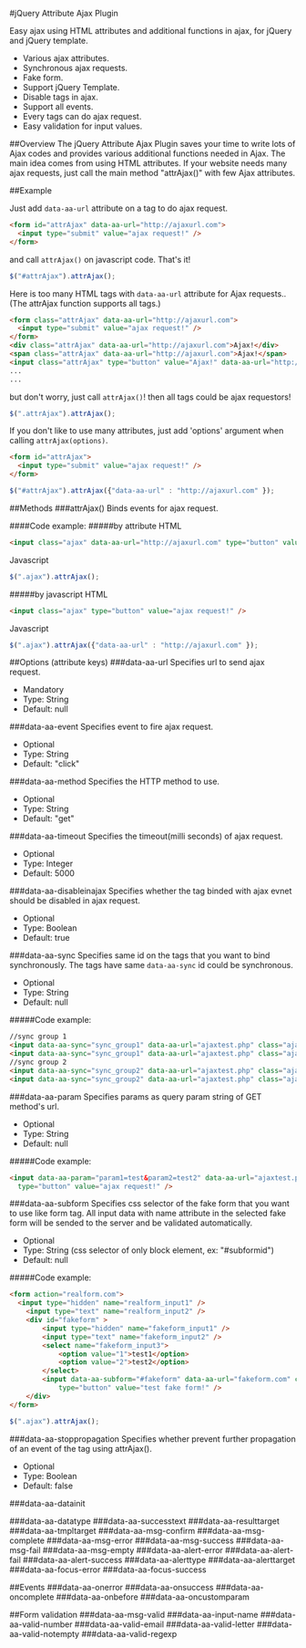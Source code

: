 #jQuery Attribute Ajax Plugin

Easy ajax using HTML attributes and additional functions in ajax, for jQuery and jQuery template.

- Various ajax attributes.
- Synchronous ajax requests.
- Fake form.
- Support jQuery Template.
- Disable tags in ajax.
- Support all events.
- Every tags can do ajax request.
- Easy validation for input values.

##Overview
The jQuery Attribute Ajax Plugin saves your time to write lots of Ajax codes and provides various additional functions needed in Ajax. The main idea comes from using HTML attributes. If your website needs many ajax requests, just call the main method "attrAjax()" with few Ajax attributes.

##Example

Just add <code>data-aa-url</code> attribute on a tag to do ajax request.
````html
<form id="attrAjax" data-aa-url="http://ajaxurl.com">
  <input type="submit" value="ajax request!" />
</form>
````

and call <code>attrAjax()</code> on javascript code. That's it!
````javascript
$("#attrAjax").attrAjax();
````

Here is too many HTML tags with <code>data-aa-url</code> attribute for Ajax requests..
(The attrAjax function supports all tags.)
````html
<form class="attrAjax" data-aa-url="http://ajaxurl.com">
  <input type="submit" value="ajax request!" />
</form>
<div class="attrAjax" data-aa-url="http://ajaxurl.com">Ajax!</div>
<span class="attrAjax" data-aa-url="http://ajaxurl.com">Ajax!</span>
<input class="attrAjax" type="button" value="Ajax!" data-aa-url="http://ajaxurl.com" />
...
...

````
but don't worry, just call <code>attrAjax()</code>! then all tags could be ajax requestors!
````javascript
$(".attrAjax").attrAjax();
````

If you don't like to use many attributes,
just add 'options' argument when calling <code>attrAjax(options)</code>.
````html
<form id="attrAjax">
  <input type="submit" value="ajax request!" />
</form>
````
````javascript
$("#attrAjax").attrAjax({"data-aa-url" : "http://ajaxurl.com" });
````

##Methods
###attrAjax()
Binds events for ajax request.

####Code example:
#####by attribute
HTML
````html
<input class="ajax" data-aa-url="http://ajaxurl.com" type="button" value="ajax request!" />
````
Javascript
````javascript
$(".ajax").attrAjax();
````

#####by javascript
HTML
````html
<input class="ajax" type="button" value="ajax request!" />
````
Javascript
````javascript
$(".ajax").attrAjax({"data-aa-url" : "http://ajaxurl.com" });
````

##Options (attribute keys)
###data-aa-url
Specifies url to send ajax request.
- Mandatory
- Type: String
- Default: null

###data-aa-event
Specifies event to fire ajax request.
- Optional
- Type: String
- Default: "click"

###data-aa-method
Specifies the HTTP method to use.
- Optional
- Type: String
- Default: "get"

###data-aa-timeout
Specifies the timeout(milli seconds) of ajax request.
- Optional
- Type: Integer
- Default: 5000

###data-aa-disableinajax
Specifies whether the tag binded with ajax evnet should be disabled in ajax request.
- Optional
- Type: Boolean
- Default: true

###data-aa-sync
Specifies same id on the tags that you want to bind synchronously.
The tags have same <code>data-aa-sync</code> id could be synchronous.
- Optional
- Type: String
- Default: null

#####Code example:
````html
//sync group 1
<input data-aa-sync="sync_group1" data-aa-url="ajaxtest.php" class="ajax" type="button" value="ajax request!" />
<input data-aa-sync="sync_group1" data-aa-url="ajaxtest.php" class="ajax" type="button" value="ajax request!" />
//sync group 2
<input data-aa-sync="sync_group2" data-aa-url="ajaxtest.php" class="ajax" type="button" value="ajax request!" />
<input data-aa-sync="sync_group2" data-aa-url="ajaxtest.php" class="ajax" type="button" value="ajax request!" />
````

###data-aa-param
Specifies params as query param string of GET method's url.
- Optional
- Type: String
- Default: null

#####Code example:
````html
<input data-aa-param="param1=test&param2=test2" data-aa-url="ajaxtest.php" class="ajax" 
  type="button" value="ajax request!" />
````

###data-aa-subform
Specifies css selector of the fake form that you want to use like form tag.
All input data with name attribute in the selected fake form will be sended to the server and be validated automatically.
- Optional
- Type: String (css selector of only block element, ex: "#subformid")
- Default: null

#####Code example:
````html
<form action="realform.com">
  <input type="hidden" name="realform_input1" />
	<input type="text" name="realform_input2" />
	<div id="fakeform" >
		<input type="hidden" name="fakeform_input1" />
		<input type="text" name="fakeform_input2" />
		<select name="fakeform_input3">
			<option value="1">test1</option>
			<option value="2">test2</option>
		</select>
		<input data-aa-subform="#fakeform" data-aa-url="fakeform.com" class="ajax" 
			type="button" value="test fake form!" />
	</div>
</form>
````
````javascript
$(".ajax").attrAjax();
````

###data-aa-stoppropagation
Specifies whether prevent further propagation of an event of the tag using attrAjax().
- Optional
- Type: Boolean
- Default: false

###data-aa-datainit


###data-aa-datatype
###data-aa-successtext
###data-aa-resulttarget
###data-aa-tmpltarget
###data-aa-msg-confirm
###data-aa-msg-complete
###data-aa-msg-error
###data-aa-msg-success
###data-aa-msg-fail
###data-aa-msg-empty
###data-aa-alert-error
###data-aa-alert-fail
###data-aa-alert-success
###data-aa-alerttype
###data-aa-alerttarget
###data-aa-focus-error
###data-aa-focus-success

##Events
###data-aa-onerror
###data-aa-onsuccess
###data-aa-oncomplete
###data-aa-onbefore
###data-aa-oncustomparam

##Form validation
###data-aa-msg-valid
###data-aa-input-name
###data-aa-valid-number
###data-aa-valid-email
###data-aa-valid-letter
###data-aa-valid-notempty
###data-aa-valid-regexp


